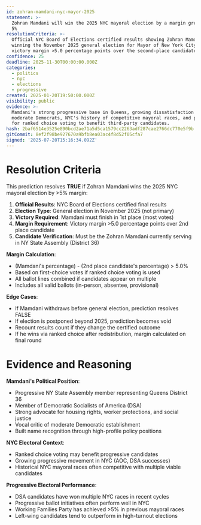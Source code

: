 ```yaml
---
id: zohran-mamdani-nyc-mayor-2025
statement: >-
  Zohran Mamdani will win the 2025 NYC mayoral election by a margin greater than
  5%
resolutionCriteria: >-
  Official NYC Board of Elections certified results showing Zohran Mamdani
  winning the November 2025 general election for Mayor of New York City with a
  victory margin >5.0 percentage points over the second-place candidate
confidence: 25
deadline: 2025-11-30T00:00:00.000Z
categories:
  - politics
  - nyc
  - elections
  - progressive
created: 2025-01-20T19:50:00.000Z
visibility: public
evidence: >-
  Mamdani's strong progressive base in Queens, growing dissatisfaction with
  moderate Democrats, NYC's history of competitive mayoral races, and potential
  for ranked choice voting to benefit third-party candidates.
hash: 2baf6514e3525e890bcd2ae71a5d5ca1579cc2263adf287cae2766dc770e5f9b
gitCommit: 8ef2f98be927670a9bfb8ea03ac4f8d52f05cfa7
signed: '2025-07-20T15:16:34.092Z'
---
```


# Resolution Criteria

This prediction resolves **TRUE** if Zohran Mamdani wins the 2025 NYC mayoral election by >5% margin:

1. **Official Results**: NYC Board of Elections certified final results
2. **Election Type**: General election in November 2025 (not primary)
3. **Victory Required**: Mamdani must finish in 1st place (most votes)
4. **Margin Requirement**: Victory margin >5.0 percentage points over 2nd place candidate
5. **Candidate Verification**: Must be the Zohran Mamdani currently serving in NY State Assembly (District 36)

**Margin Calculation**:

- (Mamdani's percentage) - (2nd place candidate's percentage) > 5.0%
- Based on first-choice votes if ranked choice voting is used
- All ballot lines combined if candidates appear on multiple
- Includes all valid ballots (in-person, absentee, provisional)

**Edge Cases**:

- If Mamdani withdraws before general election, prediction resolves FALSE
- If election is postponed beyond 2025, prediction becomes void
- Recount results count if they change the certified outcome
- If he wins via ranked choice after redistribution, margin calculated on final round

# Evidence and Reasoning

**Mamdani's Political Position**:

- Progressive NY State Assembly member representing Queens District 36
- Member of Democratic Socialists of America (DSA)
- Strong advocate for housing rights, worker protections, and social justice
- Vocal critic of moderate Democratic establishment
- Built name recognition through high-profile policy positions

**NYC Electoral Context**:

- Ranked choice voting may benefit progressive candidates
- Growing progressive movement in NYC (AOC, DSA successes)
- Historical NYC mayoral races often competitive with multiple viable candidates

**Progressive Electoral Performance**:

- DSA candidates have won multiple NYC races in recent cycles
- Progressive ballot initiatives often perform well in NYC
- Working Families Party has achieved >5% in previous mayoral races
- Left-wing candidates tend to outperform in high-turnout elections
